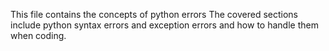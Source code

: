This file contains the concepts of python errors The covered sections include python syntax errors and exception errors and how to handle them when coding.
